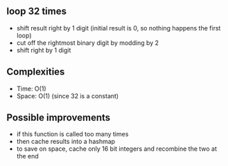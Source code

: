 ## loop 32 times
- shift result right by 1 digit (initial result is 0, so nothing happens the first loop)
- cut off the rightmost binary digit by modding by 2
- shift right by 1 digit
​
## Complexities
- Time: O(1)
- Space: O(1) (since 32 is a constant)
​
## Possible improvements
- if this function is called too many times
- then cache results into a hashmap
- to save on space, cache only 16 bit integers and recombine the two at the end